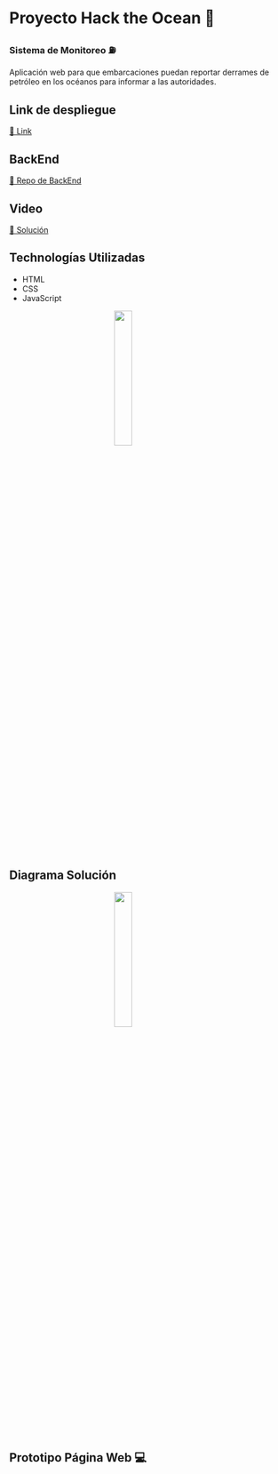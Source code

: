 # Proyecto Hack the Ocean 🌊

### Sistema de Monitoreo ⛽️
Aplicación web para que embarcaciones puedan reportar derrames de petróleo en los océanos para informar a las autoridades. 

## Link de despliegue
[🔗 Link](https://chaylander.github.io/Sistema-de-monitoreo/)

## BackEnd
[🔗 Repo de BackEnd](https://github.com/LeonRivera/HackTheOcean-MapAmb)

## Video 
[🔗 Solución]()

## Technologías Utilizadas 
- HTML 
- CSS
- JavaScript 

<p align="left"> <img src="https://geoinnova.org/wp-content/uploads/2021/08/logos.png" width="25%" style="display: block; margin: 0 auto"><p/>

## Diagrama Solución

<p align="left"> <img src="https://estefysaucedo.com/HackTheOcean/DiagramaSoluci%C3%B3n.png" width="25%" style="display: block; margin: 0 auto"><p/>

## Prototipo Página Web 💻
